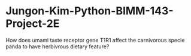 # Jungon-Kim-Python-BIMM-143-Project-2E
How does umami taste receptor gene T1R1 affect the carnivorous specie panda to have herbivrous dietary feature?
